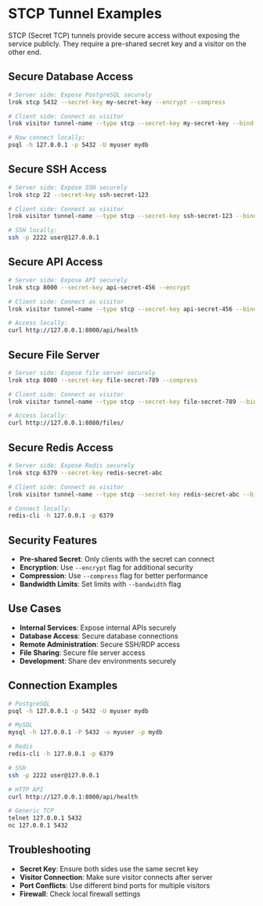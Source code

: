 # STCP Tunnel Examples

STCP (Secret TCP) tunnels provide secure access without exposing the service publicly. They require a pre-shared secret key and a visitor on the other end.

## Secure Database Access

```bash
# Server side: Expose PostgreSQL securely
lrok stcp 5432 --secret-key my-secret-key --encrypt --compress

# Client side: Connect as visitor
lrok visitor tunnel-name --type stcp --secret-key my-secret-key --bind-port 5432

# Now connect locally:
psql -h 127.0.0.1 -p 5432 -U myuser mydb
```

## Secure SSH Access

```bash
# Server side: Expose SSH securely
lrok stcp 22 --secret-key ssh-secret-123

# Client side: Connect as visitor
lrok visitor tunnel-name --type stcp --secret-key ssh-secret-123 --bind-port 2222

# SSH locally:
ssh -p 2222 user@127.0.0.1
```

## Secure API Access

```bash
# Server side: Expose API securely
lrok stcp 8000 --secret-key api-secret-456 --encrypt

# Client side: Connect as visitor
lrok visitor tunnel-name --type stcp --secret-key api-secret-456 --bind-port 8000

# Access locally:
curl http://127.0.0.1:8000/api/health
```

## Secure File Server

```bash
# Server side: Expose file server securely
lrok stcp 8080 --secret-key file-secret-789 --compress

# Client side: Connect as visitor
lrok visitor tunnel-name --type stcp --secret-key file-secret-789 --bind-port 8080

# Access locally:
curl http://127.0.0.1:8080/files/
```

## Secure Redis Access

```bash
# Server side: Expose Redis securely
lrok stcp 6379 --secret-key redis-secret-abc

# Client side: Connect as visitor
lrok visitor tunnel-name --type stcp --secret-key redis-secret-abc --bind-port 6379

# Connect locally:
redis-cli -h 127.0.0.1 -p 6379
```

## Security Features

- **Pre-shared Secret**: Only clients with the secret can connect
- **Encryption**: Use `--encrypt` flag for additional security
- **Compression**: Use `--compress` flag for better performance
- **Bandwidth Limits**: Set limits with `--bandwidth` flag

## Use Cases

- **Internal Services**: Expose internal APIs securely
- **Database Access**: Secure database connections
- **Remote Administration**: Secure SSH/RDP access
- **File Sharing**: Secure file server access
- **Development**: Share dev environments securely

## Connection Examples

```bash
# PostgreSQL
psql -h 127.0.0.1 -p 5432 -U myuser mydb

# MySQL
mysql -h 127.0.0.1 -P 5432 -u myuser -p mydb

# Redis
redis-cli -h 127.0.0.1 -p 6379

# SSH
ssh -p 2222 user@127.0.0.1

# HTTP API
curl http://127.0.0.1:8000/api/health

# Generic TCP
telnet 127.0.0.1 5432
nc 127.0.0.1 5432
```

## Troubleshooting

- **Secret Key**: Ensure both sides use the same secret key
- **Visitor Connection**: Make sure visitor connects after server
- **Port Conflicts**: Use different bind ports for multiple visitors
- **Firewall**: Check local firewall settings
